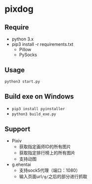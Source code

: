 # pixdog

## Require
- python 3.x
- pip3 install -r requirements.txt
    - Pillow
    - PySocks

## Usage
`python3 start.py`

## Build exe on Windows
- `pip3 install pyinstaller`
- `python3 build_exe.py`

## Support
- Pixiv
    - 获取指定画师ID的所有图片
    - 获取指定排行榜上的所有图片
    - 支持动图
- g.ehentai
    - 支持sock5代理（端口：1080）
    - 输入页面url`/g/`之后的部分进行抓取
